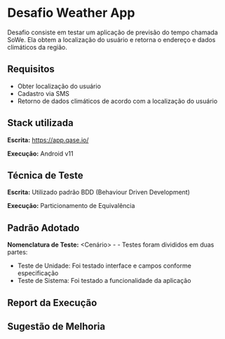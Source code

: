 
# Desafio Weather App

Desafio consiste em testar um aplicação de previsão do tempo chamada SoWe. Ela obtem a localização do usuário e retorna o endereço e dados climáticos da região.

## Requisitos

- Obter localização do usuário
- Cadastro via SMS
- Retorno de dados climáticos de acordo com a localização do usuário


## Stack utilizada

**Escrita:** https://app.qase.io/

**Execução:** Android v11


## Técnica de Teste

**Escrita:** Utilizado padrão BDD (Behaviour Driven Development)

**Execução:** Particionamento de Equivalência

## Padrão Adotado

**Nomenclatura de Teste:** <Cenário> - <ID teste> - <Nome do teste>
Testes foram divididos em duas partes:

- Teste de Unidade: Foi testado interface e campos conforme especificação
- Teste de Sistema: Foi testado a funcionalidade da aplicação

## Report da Execução

## Sugestão de Melhoria


